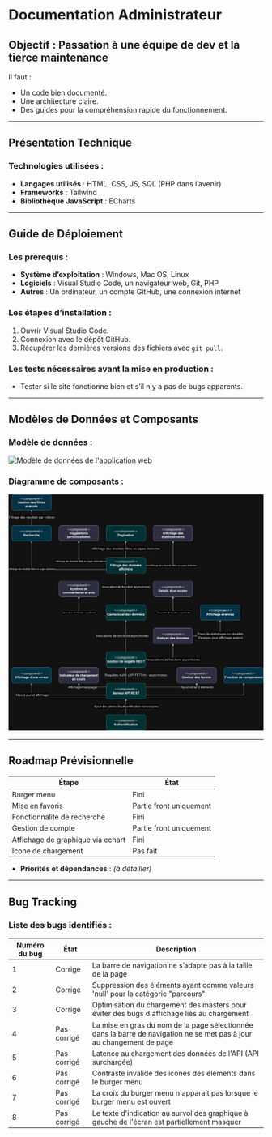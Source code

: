 # Documentation Administrateur

## Objectif : Passation à une équipe de dev et la tierce maintenance
Il faut :
- Un code bien documenté.
- Une architecture claire.
- Des guides pour la compréhension rapide du fonctionnement.

---

## Présentation Technique
### Technologies utilisées :
- **Langages utilisés** : HTML, CSS, JS, SQL (PHP dans l’avenir)
- **Frameworks** : Tailwind
- **Bibliothèque JavaScript** : ECharts

---

## Guide de Déploiement
### Les prérequis :
- **Système d’exploitation** : Windows, Mac OS, Linux
- **Logiciels** : Visual Studio Code, un navigateur web, Git, PHP
- **Autres** : Un ordinateur, un compte GitHub, une connexion internet

### Les étapes d’installation :
1. Ouvrir Visual Studio Code.
2. Connexion avec le dépôt GitHub.
3. Récupérer les dernières versions des fichiers avec `git pull`.

### Les tests nécessaires avant la mise en production :
- Tester si le site fonctionne bien et s’il n’y a pas de bugs apparents.

---

## Modèles de Données et Composants
### Modèle de données :
![Modèle de données de l'application web](./documentation/modele_de_données.png "Modèle de données de l'application web")

### Diagramme de composants :
![Diagramme de composant de l'application web](./documentation/diagramme_de_composants.png "Diagramme de composant de l'application web")

---

## Roadmap Prévisionnelle
| Étape                   | État                  |
|-------------------------|-----------------------|
| Burger menu             | Fini                  |
| Mise en favoris         | Partie front uniquement |
| Fonctionnalité de recherche | Fini              |
| Gestion de compte       | Partie front uniquement |
| Affichage de graphique via echart  | Fini         |
| Icone de chargement     | Pas fait         |

- **Priorités et dépendances** : *(à détailler)*

---

## Bug Tracking
### Liste des bugs identifiés :
| Numéro du bug | État           | Description                              |
|---------------|----------------|------------------------------------------|
| 1             | Corrigé        | La barre de navigation ne s’adapte pas à la taille de la page |
| 2             | Corrigé        | Suppression des éléments ayant comme valeurs 'null' pour la catégorie "parcours"|
| 3             | Corrigé        | Optimisation du chargement des masters pour éviter des bugs d'affichage liés au chargement|
| 4             | Pas corrigé    | La mise en gras du nom de la page sélectionnée dans la barre de navigation ne se met pas à jour au changement de page |
| 5             | Pas corrigé    | Latence au chargement des données de l'API (API surchargée) |
| 6             | Pas corrigé    | Contraste invalide des icones des éléments dans le burger menu |
| 7             | Pas corrigé    | La croix du burger menu n'apparait pas lorsque le burger menu est ouvert |
| 8             | Pas corrigé    | Le texte d'indication au survol des graphique à gauche de l'écran est partiellement masquer|
